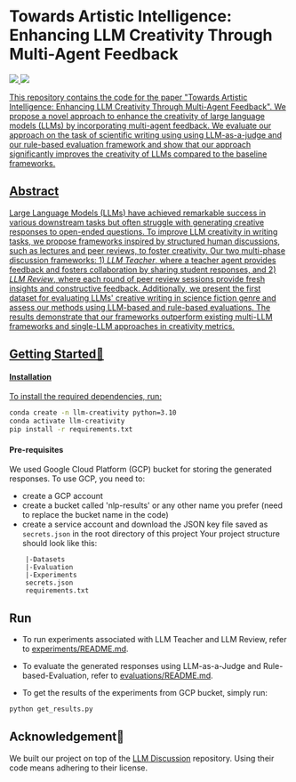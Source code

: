 # Towards Artistic Intelligence: Enhancing LLM Creativity Through Multi-Agent Feedback

<a href='https://drive.google.com/file/d/1gQ4WJI7yYqI93ohbpQYXv0qV49RNGB0g/view?usp=sharing'><img src='https://img.shields.io/badge/Poster-PDF-red'> <a href='https://github.com/weiyueli7/llm-creativity/blob/main/Datasets/SciFi/scientific_writing.json'><img src='https://img.shields.io/badge/SciFi-Dataset-yellow'>


This repository contains the code for the paper "Towards Artistic Intelligence: Enhancing LLM Creativity Through Multi-Agent Feedback". We propose a novel approach to enhance the creativity of large language models (LLMs) by incorporating multi-agent feedback. We evaluate our approach on the task of scientific writing using using LLM-as-a-judge and our rule-based evaluation framework and show that our approach significantly improves the creativity of LLMs compared to the baseline frameworks.



## Abstract
Large Language Models (LLMs) have achieved remarkable success in various downstream tasks but often struggle with generating creative responses to open-ended questions. To improve LLM creativity in writing tasks, we propose frameworks inspired by structured human discussions, such as lectures and peer reviews, to foster creativity. Our two multi-phase discussion frameworks: 1) *LLM Teacher*, where a teacher agent provides feedback and fosters collaboration by sharing student responses, and 2) *LLM Review*, where each round of peer review sessions provide fresh insights and constructive feedback. Additionally, we present the first dataset for evaluating LLMs' creative writing in science fiction genre and assess our methods using LLM-based and rule-based evaluations. The results demonstrate that our frameworks outperform existing multi-LLM frameworks and single-LLM approaches in creativity metrics.




## Getting Started🚀

#### Installation
To install the required dependencies, run:

```bash
conda create -n llm-creativity python=3.10
conda activate llm-creativity
pip install -r requirements.txt
```

#### Pre-requisites
We used Google Cloud Platform (GCP) bucket for storing the generated responses. To use GCP, you need to:
- create a GCP account
- create a bucket called 'nlp-results' or any other name you prefer (need to replace the bucket name in the code)
- create a service account and download the JSON key file saved as `secrets.json` in the root directory of this project
Your project structure should look like this:
```
    |-Datasets
    |-Evaluation
    |-Experiments
    secrets.json
    requirements.txt
```

## Run

- To run experiments associated with LLM Teacher and LLM Review, refer to [experiments/README.md](experiments/README.md).

- To evaluate the generated responses using LLM-as-a-Judge and Rule-based-Evaluation, refer to [evaluations/README.md](evaluations/README.md).

- To get the results of the experiments from GCP bucket, simply run:
```bash
python get_results.py
```

## Acknowledgement🙏

We built our project on top of the [LLM Discussion](https://github.com/lawraa/LLM-Discussion) repository. Using their code means adhering to their license.

